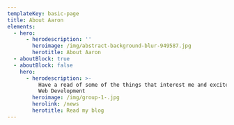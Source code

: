 ```yaml
---
templateKey: basic-page
title: About Aaron
elements:
  - hero:
      - herodescription: ''
        heroimage: /img/abstract-background-blur-949587.jpg
        herotitle: About Aaron
  - aboutBlock: true
  - aboutBlock: false
    hero:
      - herodescription: >-
          Have a read of some of the things that interest me and excite me about
          Web Development
        heroimage: /img/group-1-.jpg
        herolink: /news
        herotitle: Read my blog
---
```


